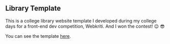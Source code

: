 ## Library Template

This is a college library website template I developed during my college days for a front-end dev competition, Webkriti. And I won the contest! :wink: :sunglasses:

You can see the template [here](https://vamsisangam.github.io/library-template/).